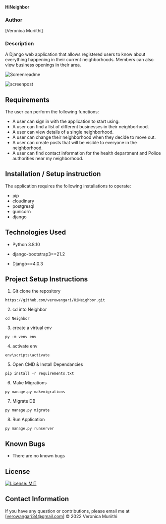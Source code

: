#### HiNeighbor
### Author

[Veronica Muriithi]

### Description
A Django web application that allows registered users to know about everything happening in their current neighborhoods. Members can also view business openings in their area.

![Screenreadme](https://user-images.githubusercontent.com/53782607/162088230-40298d9e-2bd2-49f1-a0ad-86cd0f319f0f.png)


![screenpost](https://user-images.githubusercontent.com/53782607/162088656-737740cd-44de-483a-bc7a-e20da8b9739b.png)


## Requirements
The user can perform the following functions:

-  A user can sign in with the application to start using.
-  A user can find a list of different businesses in their neighborhood.
-  A user can  view details of a single neighborhood.
-  A user can change their neighborhood when they decide to move out.
- A user can create posts that will be visible to everyone in the neighborhood.
- A user can find contact information for the health department and Police authorities near my neighborhood.


## Installation / Setup instruction
The application requires the following installations to operate:
- pip
- cloudinary
- postgresql
- gunicorn
- django

## Technologies Used
- Python 3.8.10

- django-bootstrap3==21.2
- Django==4.0.3

## Project Setup Instructions
1) Git clone the repository 
```
https://github.com/verowangari/HiNeighbor.git
```
2. cd into  Neighbor
```
cd Neighbor
```
3. create a virtual env
```
py -m venv env
```
4. activate env
```
env\scripts\activate
```
5. Open CMD & Install Dependancies
```
pip install -r requirements.txt
```
6. Make Migrations
```
py manage.py makemigrations
```
7. Migrate DB
```
py manage.py migrate
```
8. Run Application
```
py manage.py runserver
```

## Known Bugs
- There are no known bugs

## License
[![License: MIT](https://img.shields.io/badge/License-MIT-yellow.svg)](https://opensource.org/licenses/MIT)

## Contact Information 

If you have any question or contributions, please email me at [verowangari34@gmail.com]
© 2022 Veronica Muriithi